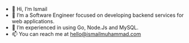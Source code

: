 - 👋 Hi, I’m Ismail
- 👀 I’m a Software Engineer focused on developing backend services for web applications.
- 🌱 I’m experienced in using Go, Node.Js and MySQL.
- 📫 You can reach me at hello@ismailmuhammad.com

<!---
dotdotdashdash/dotdotdashdash is a ✨ special ✨ repository because its `README.md` (this file) appears on your GitHub profile.
You can click the Preview link to take a look at your changes.
--->
